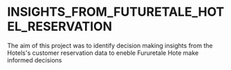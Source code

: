 # INSIGHTS_FROM_FUTURETALE_HOTEL_RESERVATION
The aim of this project was to identify decision making insights from the Hotels's customer reservation data to eneble Fururetale Hote make informed decisions
